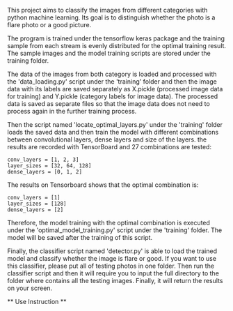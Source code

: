 This project aims to classify the images from different categories with python machine learning. Its goal is to distinguish whether the photo is a flare photo or a good picture.

The program is trained under the tensorflow keras package and the training sample from each stream is evenly distributed for the optimal training result. The sample images and the model training scripts are stored under the training folder.

The data of the images from both category is loaded and processed with the 'data_loading.py' script under the 'training' folder and then the image data with its labels are saved separately as X.pickle (processed image data for training) and Y.pickle (category labels for image data). The processed data is saved as separate files so that the image data does not need to process again in the further training process.

Then the script named 'locate_optimal_layers.py' under the 'training' folder loads the saved data and then train the model with different combinations between convolutional layers, dense layers and size of the layers. the results are recorded with TensorBoard and 27 combinations are tested:

    conv_layers = [1, 2, 3]
    layer_sizes = [32, 64, 128]
    dense_layers = [0, 1, 2]    
    
The results on Tensorboard shows that the optimal combination is:

    conv_layers = [1]
    layer_sizes = [128]
    dense_layers = [2]

Therefore, the model training with the optimal combination is executed under the 'optimal_model_training.py' script under the 'training' folder. The model will be saved after the training of this script.

Finally, the classifier script named 'detector.py' is able to load the trained model and classify whether the image is flare or good. If you want to use this classifier, please put all of testing photos in one folder. Then run the classifier script and then it will require you to input the full directory to the folder where contains all the testing images. Finally, it will return the results on your screen.

** Use Instruction **